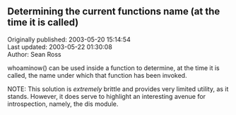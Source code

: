 ## Determining the current functions name (at the time it is called)  
Originally published: 2003-05-20 15:14:54  
Last updated: 2003-05-22 01:30:08  
Author: Sean Ross  
  
whoaminow() can be used inside a function to determine, at the time it is called, the name under which that function has been invoked.

NOTE: This solution is *extremely* brittle and provides very limited utility, as it stands. However, it does serve to highlight an interesting avenue for introspection, namely, the dis module.